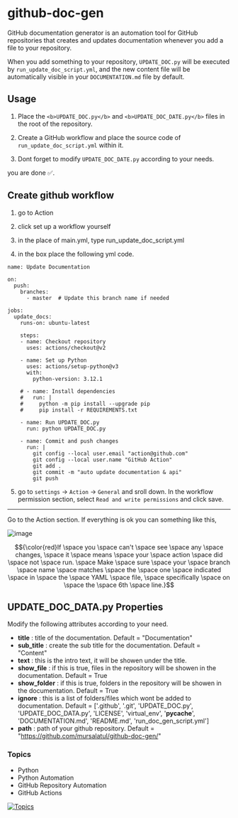 # github-doc-gen

GitHub documentation generator is an automation tool for GitHub repositories that creates and updates documentation whenever you add a file to your repository.

When you add something to your repository, `UPDATE_DOC.py` will be executed by `run_update_doc_script.yml`, and the new content file will be automatically visible in your `DOCUMENTATION.md` file by default.


## Usage

1. Place the `<b>UPDATE_DOC.py</b>` and `<b>UPDATE_DOC_DATE.py</b>` files in the root of the repository.

2. Create a GitHub workflow and place the source code of `run_update_doc_script.yml` within it.

3. Dont forget to modify `UPDATE_DOC_DATE.py` according to your needs.

you are done ✅.

## Create github workflow

1. go to Action

2. click  set up a workflow yourself

3. in  the place of main.yml, type run_update_doc_script.yml

4. in the box place the following yml code.
```
name: Update Documentation

on:
  push:
    branches:
      - master  # Update this branch name if needed

jobs:
  update_docs:
    runs-on: ubuntu-latest

    steps:
    - name: Checkout repository
      uses: actions/checkout@v2

    - name: Set up Python
      uses: actions/setup-python@v3
      with:
        python-version: 3.12.1

    # - name: Install dependencies
    #   run: |
    #     python -m pip install --upgrade pip
    #     pip install -r REQUIREMENTS.txt

    - name: Run UPDATE_DOC.py
      run: python UPDATE_DOC.py

    - name: Commit and push changes
      run: |
        git config --local user.email "action@github.com"
        git config --local user.name "GitHub Action"
        git add .
        git commit -m "auto update documentation & api"
        git push
```
5. go to `settings` -> `Action` -> `General` and sroll down. In the workflow permission section, select `Read and write permissions` and click save.
<hr>

Go to the Action section. If everything is ok you can something like this,

![image](https://github.com/mursalatul/github-doc-gen/assets/79168756/62e8f4d8-46d4-4427-986f-337e2e19715f)


$${\color{red}If \space you \space can't \space see \space any \space changes, \space it \space means \space your \space action \space did \space not \space run. \space Make \space sure \space your \space branch \space name \space matches \space the \space one \space indicated \space in \space the \space YAML \space file, \space specifically \space on \space the \space 6th \space line.}$$

## UPDATE_DOC_DATA.py Properties

Modify the following attributes according to your need.

- **title** : title of the documentation. Default = "Documentation"
- **sub_title** : create the sub title for the documentation. Default = "Content"
- **text** : this is the intro text, it will be showen under the title.
- **show_file** : if this is true, files in the repository will be showen in the documentation. Default = True
- **show_folder** : if this is true, folders in the repository will be showen in the documentation. Default = True
- **ignore** : this is a list of folders/files which wont be added to documentation. Default = ['.github', '.git', 'UPDATE_DOC.py', 'UPDATE_DOC_DATA.py', 'LICENSE', 'virtual_env', '__pycache__', 'DOCUMENTATION.md', 'README.md', 'run_doc_gen_script.yml']
- **path** : path of your github repository. Default = "https://github.com/mursalatul/github-doc-gen/"


### Topics

- Python
- Python Automation
- GitHub Repository Automation
- GitHub Actions

[![Topics](https://img.shields.io/badge/Topics-Python%20%7C%20Automation%20%7C%20GitHub-brightgreen)](https://github.com/mursalatul/github-doc-gen/)
